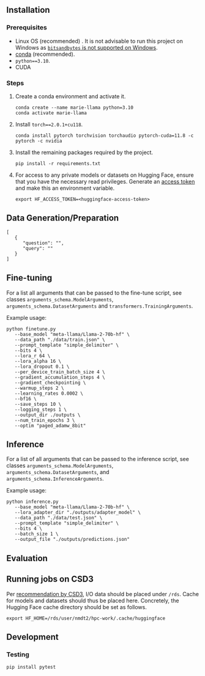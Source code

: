 ## Installation

### Prerequisites
- Linux OS (recommended) . It is not advisable to run this project on Windows as [`bitsandbytes` is not supported on Windows]((https://github.com/TimDettmers/bitsandbytes/issues/30)).
- [conda](https://conda.io/projects/conda/en/latest/index.html) (recommended).
- `python==3.10`.
- CUDA

### Steps
1. Create a conda environment and activate it.
   ```
   conda create --name marie-llama python=3.10
   conda activate marie-llama
   ```
1. Install `torch==2.0.1+cu118`.
   ```
   conda install pytorch torchvision torchaudio pytorch-cuda=11.8 -c pytorch -c nvidia
   ```
1. Install the remaining packages required by the project.

   ````
   pip install -r requirements.txt
   ````
1. For access to any private models or datasets on Hugging Face, ensure that you have the necessary read privileges. Generate an [access token](https://huggingface.co/docs/hub/security-tokens) and make this an environment variable.
   ```
   export HF_ACCESS_TOKEN=<huggingface-access-token>
   ```

## Data Generation/Preparation

```{json}
[
   {
      "question": "",
      "query": ""
   }
]
```

## Fine-tuning

For a list all arguments that can be passed to the fine-tune script, see classes `arguments_schema.ModelArguments`, `arguments_schema.DatasetArguments` and `transformers.TrainingArguments`.

Example usage:

```
python finetune.py
   --base_model "meta-llama/Llama-2-70b-hf" \
   --data_path "./data/train.json" \
   --prompt_template "simple_delimiter" \
   --bits 4 \
   --lora_r 64 \
   --lora_alpha 16 \
   --lora_dropout 0.1 \
   --per_device_train_batch_size 4 \
   --gradient_accumulation_steps 4 \
   --gradient_checkpointing \
   --warmup_steps 2 \
   --learning_rates 0.0002 \
   --bf16 \
   --save_steps 10 \
   --logging_steps 1 \
   --output_dir ./outputs \
   --num_train_epochs 3 \
   --optim "paged_adamw_8bit"
```

## Inference

For a list of all arguments that can be passed to the inference script, see classes `arguments_schema.ModelArguments`, `arguments_schema.DatasetArguments`, and `arguments_schema.InferenceArguments`.

Example usage:

```
python inference.py
   --base_model "meta-llama/Llama-2-70b-hf" \
   --lora_adapter_dir "./outputs/adapter_model" \
   --data_path "./data/test.json" \
   --prompt_template "simple_delimiter" \
   --bits 4 \
   --batch_size 1 \
   --output_file "./outputs/predictions.json"
```

## Evaluation


## Running jobs on CSD3
Per [recommendation by CSD3](https://docs.hpc.cam.ac.uk/hpc/user-guide/io_management.html), I/O data should be placed under `/rds`. Cache for models and datasets should thus be placed here. Concretely, the Hugging Face cache directory should be set as follows.
```
export HF_HOME=/rds/user/nmdt2/hpc-work/.cache/huggingface
``` 


## Development

### Testing

```
pip install pytest
```